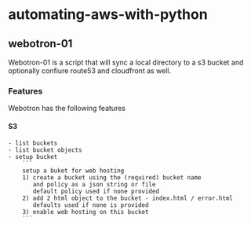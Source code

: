 # automating-aws-with-python

## webotron-01

Webotron-01 is a script that will sync a local directory to a s3 bucket and optionally confiure route53 and cloudfront as well.

### Features
Webotron has the following features 

#### S3
    - list buckets
    - list bucket objects
    - setup bucket
        ```
        setup a buket for web hosting
        1) create a bucket using the (required) bucket name
           and policy as a json string or file 
           default policy used if none provided
        2) add 2 html object to the bucket - index.html / error.html
           defaults used if none is provided
        3) enable web hosting on this bucket
        ```
        
